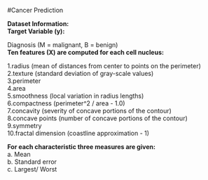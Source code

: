 #Cancer Prediction

**Dataset Information:** <br>
**Target Variable (y):** <br>

Diagnosis (M = malignant, B = benign) <br>
**Ten features (X) are computed for each cell nucleus:** <br>

1.radius (mean of distances from center to points on the perimeter) <br>
2.texture (standard deviation of gray-scale values) <br>
3.perimeter <br>
4.area <br>
5.smoothness (local variation in radius lengths) <br>
6.compactness (perimeter^2 / area - 1.0) <br>
7.concavity (severity of concave portions of the contour) <br>
8.concave points (number of concave portions of the contour) <br>
9.symmetry <br>
10.fractal dimension (coastline approximation - 1) <br>

**For each characteristic three measures are given:** <br>
a. Mean <br>
b. Standard error <br>
c. Largest/ Worst<br>
